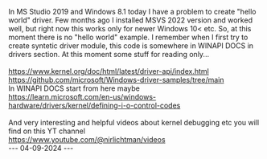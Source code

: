 In MS Studio 2019 and Windows 8.1 today I have a problem to create "hello world" driver. Few months ago I  installed MSVS 2022 version and worked well, but right now this works only for 
newer Windows 10<  etc. So, at this moment there is no "hello world" example. I remember when I first try to create syntetic driver module, this code is somewhere in WINAPI DOCS in drivers 
section. At this moment some stuff for reading only...   
<br />
https://www.kernel.org/doc/html/latest/driver-api/index.html <br />
https://github.com/microsoft/Windows-driver-samples/tree/main
<br />
In WINAPI DOCS start from here maybe<br />
https://learn.microsoft.com/en-us/windows-hardware/drivers/kernel/defining-i-o-control-codes
<br /><br />
And very interesting and helpful videos about kernel debugging etc you will find on this YT channel<br />
https://www.youtube.com/@nirlichtman/videos
<br />
--- 04-09-2024 ---
